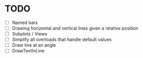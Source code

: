 # TODO

- [ ] Named bars
- [ ] Drawing horizontal and vertical lines given a relative position
- [ ] Subplots / Views
- [ ] Simplify all overloads that handle default values
- [ ] Draw line at an angle
- [ ] DrawTextInLine
